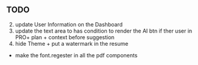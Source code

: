 ## TODO

2. update User Information on the Dashboard
3. update the text area to has condition to render the AI btn if ther user in PRO+ plan + context before suggestion
4. hide Theme + put a watermark in the resume

- make the font.regester in all the pdf components
